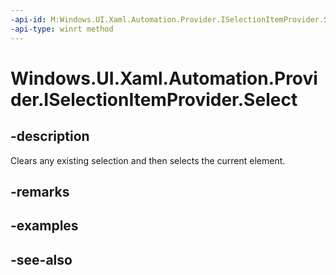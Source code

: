 ```yaml
---
-api-id: M:Windows.UI.Xaml.Automation.Provider.ISelectionItemProvider.Select
-api-type: winrt method
---
```


<!-- Method syntax
public void Select()
-->

# Windows.UI.Xaml.Automation.Provider.ISelectionItemProvider.Select

## -description
Clears any existing selection and then selects the current element.



## -remarks

## -examples

## -see-also
